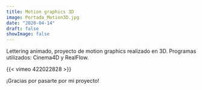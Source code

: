 ```yaml
---
title: Motion graphics 3D
image: Portada_Motion3D.jpg
date: "2020-04-14"
draft: false
showImage: false
---
```


Lettering animado, proyecto de motion graphics realizado en 3D.
Programas utilizados: Cinema4D y RealFlow.

{{< vimeo 422022828 >}}


¡Gracias por pasarte por mi proyecto!



